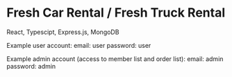 # Fresh Car Rental / Fresh Truck Rental

React, Typescipt, Express.js, MongoDB

Example user account:
email: user
password: user

Example admin account (access to member list and order list):
email: admin
password: admin

